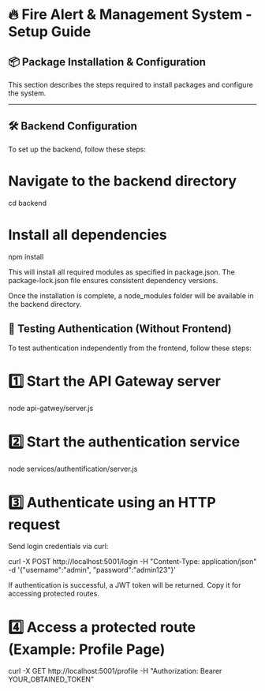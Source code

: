 # 🔥 Fire Alert & Management System - Setup Guide

## 📦 Package Installation & Configuration

This section describes the steps required to install packages and configure the system.

---

## 🛠 Backend Configuration

To set up the backend, follow these steps:

# Navigate to the backend directory
cd backend 

# Install all dependencies
npm install

This will install all required modules as specified in package.json. The package-lock.json file ensures consistent dependency versions.

Once the installation is complete, a node_modules folder will be available in the backend directory.
## 🔑 Testing Authentication (Without Frontend)

To test authentication independently from the frontend, follow these steps:

# 1️⃣ Start the API Gateway server

node api-gatwey/server.js

# 2️⃣ Start the authentication service

node services/authentification/server.js

# 3️⃣ Authenticate using an HTTP request
Send login credentials via curl:

curl -X POST http://localhost:5001/login -H "Content-Type: application/json" -d '{"username":"admin", "password":"admin123"}'

If authentication is successful, a JWT token will be returned. Copy it for accessing protected routes.

# 4️⃣ Access a protected route (Example: Profile Page)

curl -X GET http://localhost:5001/profile -H "Authorization: Bearer YOUR_OBTAINED_TOKEN"

